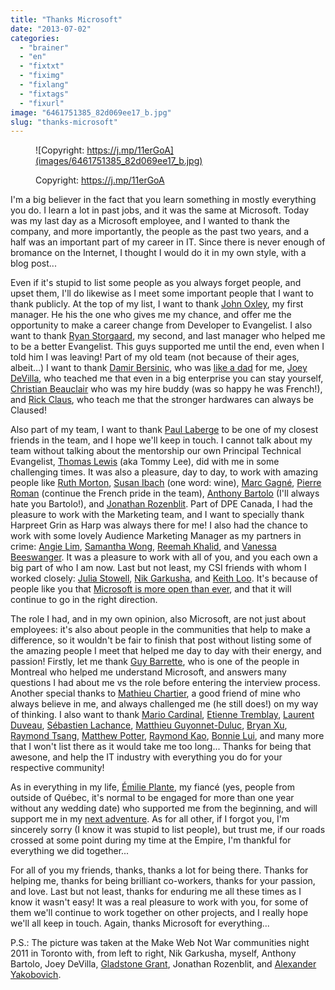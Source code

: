 ```yaml
---
title: "Thanks Microsoft"
date: "2013-07-02"
categories: 
  - "brainer"
  - "en"
  - "fixtxt"
  - "fiximg"
  - "fixlang"
  - "fixtags"
  - "fixurl"
image: "6461751385_82d069ee17_b.jpg"
slug: "thanks-microsoft"
---
```


<figure>

![Copyright: https://j.mp/11erGoA](images/6461751385_82d069ee17_b.jpg)

<figcaption>

Copyright: https://j.mp/11erGoA

</figcaption>

</figure>

I'm a big believer in the fact that you learn something in mostly everything you do. I learn a lot in past jobs, and it was the same at Microsoft. Today was my last day as a Microsoft employee, and I wanted to thank the company, and more importantly, the people as the past two years, and a half was an important part of my career in IT. Since there is never enough of bromance on the Internet, I thought I would do it in my own style, with a blog post...

Even if it's stupid to list some people as you always forget people, and upset them, I'll do likewise as I meet some important people that I want to thank publicly. At the top of my list, I want to thank [John Oxley](https://twitter.com/joxley), my first manager. He his the one who gives me my chance, and offer me the opportunity to make a career change from Developer to Evangelist. I also want to thank [Ryan Storgaard](https://twitter.com/RyanStorgaard), my second, and last manager who helped me to be a better Evangelist. This guys supported me until the end, even when I told him I was leaving! Part of my old team (not because of their ages, albeit...) I want to thank [Damir Bersinic](https://twitter.com/DamirB), who was [like a dad](https://fred.dev/my-unknown-father/ "My unknown father") for me, [Joey DeVilla](https://www.joeydevilla.com/), who teached me that even in a big enterprise you can stay yourself, [Christian Beauclair](https://twitter.com/cbeauclair) who was my hire buddy (was so happy he was French!), and [Rick Claus](https://twitter.com/RicksterCDN), who teach me that the stronger hardwares can always be Claused!

Also part of my team, I want to thank [Paul Laberge](https://twitter.com/plaberge) to be one of my closest friends in the team, and I hope we'll keep in touch. I cannot talk about my team without talking about the mentorship our own Principal Technical Evangelist, [Thomas Lewis](https://twitter.com/tommylee) (aka Tommy Lee), did with me in some challenging times. It was also a pleasure, day to day, to work with amazing people like [Ruth Morton](https://twitter.com/ruthm), [Susan Ibach](https://twitter.com/HockeyGeekGirl) (one word: wine), [Marc Gagné](https://twitter.com/marc_gagne), [Pierre Roman](https://twitter.com/pierreroman) (continue the French pride in the team), [Anthony Bartolo](https://wirelesslyobsessed.com/) (I'll always hate you Bartolo!), and [Jonathan Rozenblit](https://twitter.com/jrozenblit). Part of DPE Canada, I had the pleasure to work with the Marketing team, and I want to specially thank Harpreet Grin as Harp was always there for me! I also had the chance to work with some lovely Audience Marketing Manager as my partners in crime: [Angie Lim](https://twitter.com/angielim), [Samantha Wong](https://twitter.com/sammwong), [Reemah Khalid](https://twitter.com/ReemahKhalid), and [Vanessa Beeswanger](https://twitter.com/VanBees). It was a pleasure to work with all of you, and you each own a big part of who I am now. Last but not least, my CSI friends with whom I worked closely: [Julia Stowell](https://twitter.com/InteropQueen), [Nik Garkusha](https://twitter.com/Nik_G), and [Keith Loo](https://twitter.com/thekeithloo). It's because of people like you that [Microsoft is more open than ever](https://web.archive.org/web/20130628080719/http://www.webnotwar.ca/), and that it will continue to go in the right direction.

The role I had, and in my own opinion, also Microsoft, are not just about employees: it's also about people in the communities that help to make a difference, so it wouldn't be fair to finish that post without listing some of the amazing people I meet that helped me day to day with their energy, and passion! Firstly, let me thank [Guy Barrette](https://blog.guybarrette.com/), who is one of the people in Montreal who helped me understand Microsoft, and answers many questions I had about me vs the role before entering the interview process. Another special thanks to [Mathieu Chartier](https://mathieuchartier.com), a good friend of mine who always believe in me, and always challenged me (he still does!) on my way of thinking. I also want to thank [Mario Cardinal](https://twitter.com/slingboard), [Etienne Tremblay](https://twitter.com/tegaaa), [Laurent Duveau](https://twitter.com/LaurentDuveau), [Sébastien Lachance](https://www.dotnetapp.com/), [Matthieu Guyonnet-Duluc](https://www.linkedin.com/in/matthieugd/), [Bryan Xu](https://twitter.com/_bryanxu), [Raymond Tsang](https://twitter.com/tsanglwr), [Matthew Potter](https://twitter.com/AskMP), [Raymond Kao](https://twitter.com/raykao), [Bonnie Lui](https://twitter.com/thebonnielui), and many more that I won't list there as it would take me too long... Thanks for being that awesone, and help the IT industry with everything you do for your respective community!

As in everything in my life, [Émilie Plante](https://twitter.com/EmilieJolie), my fiancé (yes, people from outside of Québec, it's normal to be engaged for more than one year without any wedding date) who supported me from the beginning, and will support me in my [next adventure](http://fred.dev/im-joining-mozilla/ "I’m joining Mozilla"). As for all other, if I forgot you, I'm sincerely sorry (I know it was stupid to list people), but trust me, if our roads crossed at some point during my time at the Empire, I'm thankful for everything we did together...

For all of you my friends, thanks, thanks a lot for being there. Thanks for helping me, thanks for being brilliant co-workers, thanks for your passion, and love. Last but not least, thanks for enduring me all these times as I know it wasn't easy! It was a real pleasure to work with you, for some of them we'll continue to work together on other projects, and I really hope we'll all keep in touch. Again, thanks Microsoft for everything...

P.S.: The picture was taken at the Make Web Not War communities night 2011 in Toronto with, from left to right, Nik Garkusha, myself, Anthony Bartolo, Joey DeVilla, [Gladstone Grant](https://twitter.com/GladstoneGrant), Jonathan Rozenblit, and [Alexander Yakobovich](https://twitter.com/ayakobovich).
